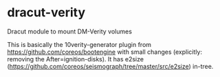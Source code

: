 # dracut-verity
Dracut module to mount DM-Verity volumes

This is basically the 10verity-generator plugin from https://github.com/coreos/bootengine
with small changes (explicitly: removing the After=ignition-disks).
It has e2size (https://github.com/coreos/seismograph/tree/master/src/e2size) in-tree.

